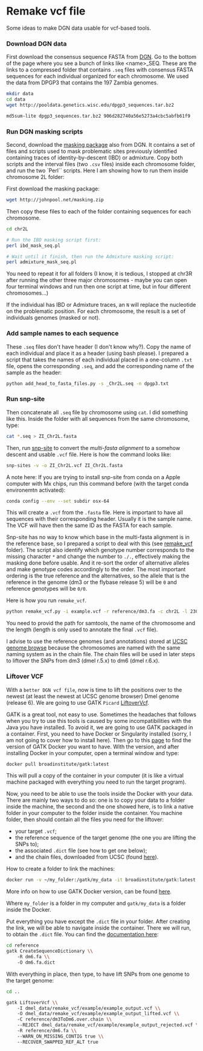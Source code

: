 # Remake vcf file

Some ideas to make DGN data usable for vcf-based tools.

### Download DGN data
First download the consensus sequence FASTA from [DGN](https://www.johnpool.net/genomes.html). Go to the bottom of the page where you see a bunch of links like \<name\>_SEQ. These are the links to a compressed folder that contains `.seq` files with consensus FASTA sequences for each individual organized for each chromosome. We used the data from DPGP3 that contains the 197 Zambia genomes.

```zsh
mkdir data
cd data
wget http://pooldata.genetics.wisc.edu/dpgp3_sequences.tar.bz2

md5sum-lite dpgp3_sequences.tar.bz2 906d282740a56e5273a4cbc5abfb61f9
```

### Run DGN masking scripts
Second, download the [masking package](http://johnpool.net/masking.zip) also from DGN. It contains a set of files and scripts used to mask problematic sites previously identified containing traces of identity-by-descent (IBD) or admixture. Copy both scripts and the interval files (two `.csv` files) inside each chromosome folder, and run the two `Perl`` scripts. Here I am showing how to run them inside chromosome 2L folder:

First download the masking package:
```zsh
wget http://johnpool.net/masking.zip
```

Then copy these files to each of the folder containing sequences for each chromosome.
```zsh
cd chr2L

# Run the IBD masking script first:
perl ibd_mask_seq.pl

# Wait until it finish, then run the Admixture masking script:
perl admixture_mask_seq.pl
```

You need to repeat it for all folders (I know, it is tedious, I stopped at chr3R after running the other three major chromosomes - maybe you can open four terminal windows and run then one script at time, but in four different chromosomes...)

If the individual has IBD or Admixture traces, an `N` will replace the nucleotide on the problematic position. For each chromosome, the result is a set of individuals genomes (masked or not). 

### Add sample names to each sequence
These `.seq` files don't have header (I don't know why?). Copy the name of each individual and place it as a header (using bash please). I prepared a script that takes the names of each individual placed in a one-column `.txt` file, opens the corresponding `.seq`, and add the corresponding name of the sample as the header:

```zsh
python add_head_to_fasta_files.py -s _Chr2L.seq -n dpgp3.txt
```

### Run snp-site
Then concatenate all `.seq` file by chromosome using `cat`. I did something like this. Inside the folder with all sequences from the same chromosome, type:

```zsh
cat *.seq > ZI_Chr2L.fasta
```

Then, run [snp-site](https://sanger-pathogens.github.io/snp-sites/) to convert the *multi-fasta alignment* to a somehow descent and usable `.vcf` file. Here is how the command looks like:

```zsh
snp-sites -v -o ZI_Chr2L.vcf ZI_Chr2L.fasta
```

A note here: If you are trying to install snp-site from conda on a Apple computer with Mx chips, run this command before (with the target conda environemtn activated):
```zsh
conda config --env --set subdir osx-64
```

This will create a `.vcf` from the `.fasta` file. Here is important to have all sequences with their corresponding header. Usually it is the sample name. The VCF will have then the same ID as the FASTA for each sample. 

Snp-site has no way to know which base in the multi-fasta alignment is in the reference base, so I prepared a script to deal with this (see [remake_vcf](https://github.com/vitorpavinato/dmel_data/tree/main/remake_vcf) folder). The script also identify which genotype number corresponds to the missing character `*` and change the number to `./.`, effectively making the masking done before usable. And it re-sort the order of alternative alleles and make genotype codes accordingly to the order. The most important ordering is the true reference and the alternatives, so the allele that is the reference in the genome (dm3 or the flybase release 5) will be `0` and reference genotypes will be `0/0`. 

Here is how you run `remake_vcf`.
```zsh
python remake_vcf.py -i example.vcf -r reference/dm3.fa -c chr2L -l 23011544 -o example_output.vcf -s /usr/local/anaconda3/envs/bioinfo/bin/samtools
```

You need to provid the path for samtools, the name of the chromosome and the length (length is only used to annotate the final `.vcf` file).

I advise to use the reference genomes (and annotations) stored at [UCSC genome browse](https://genome.ucsc.edu/cgi-bin/hgGateway) because the chromosomes are named with the same naming system as in the chain file. The chain files will be used in later steps to liftover the SNPs from dm3 (dmel r.5.x) to dm6 (dmel r.6.x).

### Liftover VCF
With a `better DGN vcf file`, now is time to lift the positions over to the newest (at least the newest at UCSC genome browser) Dmel genome (release 6). We are going to use GATK `Picard` [LiftoverVcf](https://gatk.broadinstitute.org/hc/en-us/articles/360037060932-LiftoverVcf-Picard). 

GATK is a great tool, not easy to use. Sometimes the headaches that follows when you try to use this tools is caused by some incompatibilities with the Java you have installed. To avoid it, we are going to use GATK packaged in a container. First, you need to have Docker or Singularity installed (sorry, I am not going to cover how to install here). Then go to this [page](https://hub.docker.com/r/broadinstitute/gatk/tags/) to find the version of GATK Docker you want to have. With the version, and after installing Docker in your computer, open a terminal window and type:

```zsh
docker pull broadinstitute/gatk:latest
```
This will pull a copy of the container in your computer (it is like a virtual machine packaged with everything you need to run the target program).

Now, you need to be able to use the tools inside the Docker with your data. There are mainly two ways to do so: one is to copy your data to a folder inside the machine, the second and the one showed here, is to link a native folder in your computer to the folder inside the container. You machine folder, then should contain all the files you need for the liftover:
- your target `.vcf`;
- the reference sequence of the target genome (the one you are lifting the SNPs to);
- the associated `.dict` file (see how to get one below);
- and the chain files, downloaded from UCSC (found [here](https://hgdownload.soe.ucsc.edu/goldenPath/dm3/liftOver/)).

How to create a folder to link the machines:
```zsh
docker run -v ~/my_folder:/gatk/my_data -it broadinstitute/gatk:latest
```

More info on how to use GATK Docker version, can be found [here](https://gatk.broadinstitute.org/hc/en-us/articles/360035889991--How-to-Run-GATK-in-a-Docker-container).

Where `my_folder` is a folder in my computer and `gatk/my_data` is a folder inside the Docker.

Put everything you have except the `.dict` file in your folder. After creating the link, we will be able to navigate inside the container. There we will run, to obtain the `.dict` file. You can find the [documentation here](https://gatk.broadinstitute.org/hc/en-us/articles/360037422891-CreateSequenceDictionary-Picard-):

```bash
cd reference
gatk CreateSequenceDictionary \\ 
    -R dm6.fa \\ 
    -O dm6.fa.dict
```

With everything in place, then type, to have lift SNPs from one genome to the target genome:
```bash
cd ..

gatk LiftoverVcf \\ 
    -I dmel_data/remake_vcf/example/example_output.vcf \\ 
    -O dmel_data/remake_vcf/example/example_output_lifted.vcf \\ 
    -C reference/dm3ToDm6.over.chain \\ 
    --REJECT dmel_data/remake_vcf/example/example_output_rejected.vcf \\ 
    -R reference/dm6.fa \\ 
    --WARN_ON_MISSING_CONTIG true \\ 
    --RECOVER_SWAPPED_REF_ALT true

```
